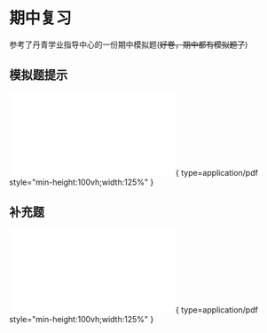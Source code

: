 # 期中复习

参考了丹青学业指导中心的一份期中模拟题(~~好卷，期中都有模拟题了~~)

## 模拟题提示

![Alt text](mid_sim_hint.pdf){ type=application/pdf style="min-height:100vh;width:125%" }

## 补充题

![Alt text](mid_addition.pdf){ type=application/pdf style="min-height:100vh;width:125%" }
